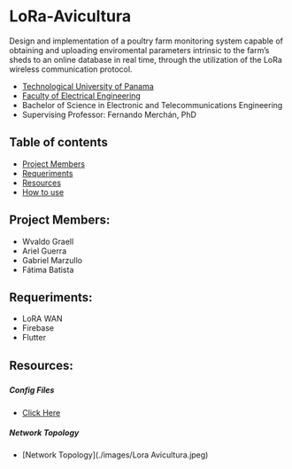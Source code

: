 # LoRa-Avicultura

Design and implementation of a poultry farm monitoring system capable of obtaining and uploading enviromental parameters intrinsic to the farm’s sheds to an online database in real time, through the utilization of the LoRa wireless communication protocol.

* [Technological University of Panama](https://www.utp.ac.pa/)
* [Faculty of Electrical Engineering](http://www.fie.utp.ac.pa/)
* Bachelor of Science in Electronic and Telecommunications Engineering
* Supervising Professor: Fernando Merchán, PhD
## Table of contents
* [Project Members](#project-members)
* [Requeriments](#requeriments)
* [Resources](#resources)
* [How to use](#how-to-use)
## Project Members:
* Wvaldo Graell
* Ariel Guerra
* Gabriel Marzullo
* Fátima Batista
## Requeriments:
* LoRA WAN
* Firebase
* Flutter 
## Resources:
##### 
##### Config Files
* [Click Here](./configs)
##### Network Topology
* [Network Topology](./images/Lora Avicultura.jpeg)


